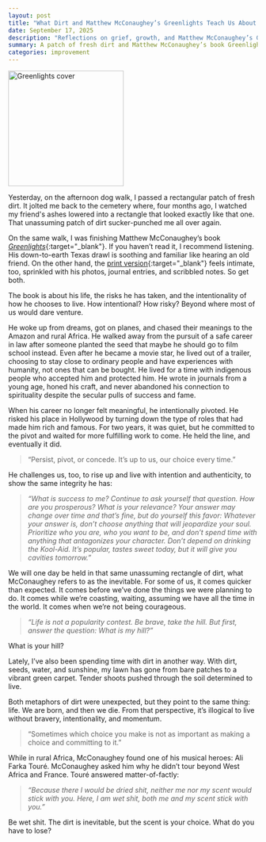 ```yaml
---
layout: post
title: "What Dirt and Matthew McConaughey’s Greenlights Teach Us About Living"
date: September 17, 2025
description: "Reflections on grief, growth, and Matthew McConaughey’s Greenlights — how dirt, risk, and integrity remind us to live with intention."
summary: A patch of fresh dirt and Matthew McConaughey’s book Greenlights, a reminder to live with intention.
categories: improvement
---
```


<a href="https://www.amazon.com/Greenlights/dp/B08HLW2JXD/ref=sr_1_1" target="_blank"><img class="mx-auto" src="/images/greenlights.jpg" alt="Greenlights cover" width="233"/></a>

Yesterday, on the afternoon dog walk, I passed a rectangular patch of fresh dirt. It jolted me back to the cemetery where, four months ago, I watched my friend's ashes lowered into a rectangle that looked exactly like that one. That unassuming patch of dirt sucker-punched me all over again.

On the same walk, I was finishing Matthew McConaughey’s book [*Greenlights*](https://www.amazon.com/Greenlights/dp/B08HLW2JXD/ref=sr_1_1){:target="_blank"}. If you haven’t read it, I recommend listening. His down-to-earth Texas drawl is soothing and familiar like hearing an old friend. On the other hand, the [print version](https://www.amazon.com/Greenlights-Matthew-McConaughey/dp/0593139135/ref=tmm_hrd_swatch_0){:target="_blank"} feels intimate, too, sprinkled with his photos, journal entries, and scribbled notes. So get both.

The book is about his life, the risks he has taken, and the intentionality of how he chooses to live. How intentional? How risky? Beyond where most of us would dare venture.

He woke up from dreams, got on planes, and chased their meanings to the Amazon and rural Africa. He walked away from the pursuit of a safe career in law after someone planted the seed that maybe he should go to film school instead. Even after he became a movie star, he lived out of a trailer, choosing to stay close to ordinary people and have experiences with humanity, not ones that can be bought. He lived for a time with indigenous people who accepted him and protected him. He wrote in journals from a young age, honed his craft, and never abandoned his connection to spirituality despite the secular pulls of success and fame.

When his career no longer felt meaningful, he intentionally pivoted. He risked his place in Hollywood by turning down the type of roles that had made him rich and famous. For two years, it was quiet, but he committed to the pivot and waited for more fulfilling work to come. He held the line, and eventually it did.

> “Persist, pivot, or concede. It’s up to us, our choice every time.”

He challenges us, too, to rise up and live with intention and authenticity, to show the same integrity he has:

> *“What is success to me? Continue to ask yourself that question. How are you prosperous? What is your relevance? Your answer may change over time and that’s fine, but do yourself this favor: Whatever your answer is, don’t choose anything that will jeopardize your soul. Prioritize who you are, who you want to be, and don’t spend time with anything that antagonizes your character. Don’t depend on drinking the Kool-Aid. It’s popular, tastes sweet today, but it will give you cavities tomorrow.”*

We will one day be held in that same unassuming rectangle of dirt, what McConaughey refers to as the inevitable. For some of us, it comes quicker than expected. It comes before we’ve done the things we were planning to do. It comes while we’re coasting, waiting, assuming we have all the time in the world.  It comes when we’re not being courageous.

> *“Life is not a popularity contest. Be brave, take the hill. But first, answer the question: What is my hill?”*

What is your hill?

Lately, I’ve also been spending time with dirt in another way. With dirt, seeds, water, and sunshine, my lawn has gone from bare patches to a vibrant green carpet. Tender shoots pushed through the soil determined to live.

Both metaphors of dirt were unexpected, but they point to the same thing: life. We are born, and then we die. From that perspective, it’s illogical to live without bravery, intentionality, and momentum.

> “Sometimes which choice you make is not as important as making a choice and committing to it.”

While in rural Africa, McConaughey found one of his musical heroes: Ali Farka Touré. McConaughey asked him why he didn’t tour beyond West Africa and France. Touré answered matter-of-factly:

> *“Because there I would be dried shit, neither me nor my scent would stick with you.
> Here, I am wet shit, both me and my scent stick with you.”*

Be wet shit. The dirt is inevitable, but the scent is your choice. What do you have to lose?
